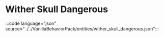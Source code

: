 # Wither Skull Dangerous

:::code language="json" source="../../VanillaBehaviorPack/entities/wither_skull_dangerous.json":::